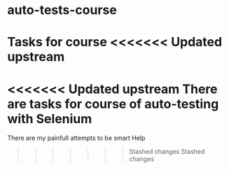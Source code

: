 # auto-tests-course
Tasks for course
<<<<<<< Updated upstream
=======
<<<<<<< Updated upstream
There are tasks for course of auto-testing with Selenium
=======
There are my painfull attempts to be smart
Help
>>>>>>> Stashed changes
>>>>>>> Stashed changes
